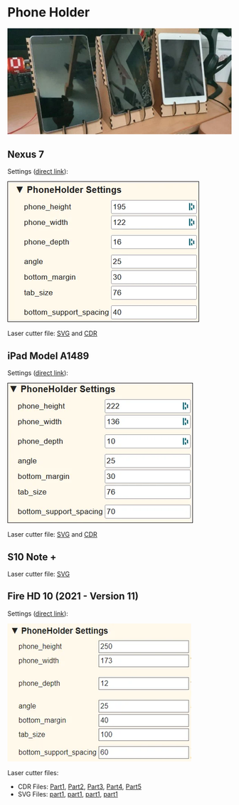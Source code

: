 # Phone Holder

![phone-holder](_phone-holder.webp)

## Nexus 7

Settings ([direct link](https://festi.info/boxes.py/PhoneHolder?FingerJoint_angle=90.0&FingerJoint_style=rectangular&FingerJoint_surroundingspaces=2.0&FingerJoint_edge_width=1.0&FingerJoint_finger=2.0&FingerJoint_play=0.0&FingerJoint_space=2.0&FingerJoint_width=1.0&phone_height=195&phone_width=122&phone_depth=16&angle=25&bottom_margin=30&tab_size=76&bottom_support_spacing=40&thickness=3.0&format=svg&tabs=0.0&debug=0&labels=0&labels=1&reference=100&burn=0.1&render=1)):

![_nexus7_holder_lasercut](_nexus7_holder.webp)

Laser cutter file: [SVG](_nexus7_holder.svg) and [CDR](_nexus7_holder.cdr)

## iPad Model A1489

Settings ([direct link](https://festi.info/boxes.py/PhoneHolder?FingerJoint_angle=90.0&FingerJoint_style=rectangular&FingerJoint_surroundingspaces=2.0&FingerJoint_edge_width=1.0&FingerJoint_finger=2.0&FingerJoint_play=0.0&FingerJoint_space=2.0&FingerJoint_width=1.0&phone_height=222&phone_width=136&phone_depth=10&angle=25&bottom_margin=30&tab_size=76&bottom_support_spacing=70&thickness=3.0&format=svg&tabs=0.0&debug=0&labels=0&labels=1&reference=100&burn=0.1&render=1)):

![_ipad_holder](_ipad_holder.webp)

Laser cutter file: [SVG](_ipad_holder.svg) and [CDR](_ipad_holder.cdr)

## S10 Note +

Laser cutter file: [SVG](_s10_note+.svg)

## Fire HD 10 (2021 - Version 11)

Settings ([direct link](https://www.festi.info/boxes.py/PhoneHolder?FingerJoint_angle=90.0&FingerJoint_style=rectangular&FingerJoint_surroundingspaces=2.0&FingerJoint_edge_width=1.0&FingerJoint_finger=2.0&FingerJoint_play=0.0&FingerJoint_space=2.0&FingerJoint_width=1.0&phone_height=250&phone_width=173&phone_depth=12&angle=25&bottom_margin=40&tab_size=100&bottom_support_spacing=60&thickness=3.0&format=svg&tabs=0.0&debug=0&labels=0&labels=1&reference=100&burn=0.1&render=1)):

![_fire_hd10-2021](_fire_hd10-2021.webp)

Laser cutter files:

- CDR Files: [Part1](_fire_hd10-2021-part1.cdr), [Part2](_fire_hd10-2021-part1-cut.cdr), [Part3](_fire_hd10-2021-part1-raster.cdr), [Part4](_fire_hd10-2021-part2.cdr), [Part5](_fire_hd10-2021-part3.cdr)
- SVG Files: [part1](_fire_hd10-2021-part1_cut.svg), [part1](_fire_hd10-2021-part1-raster.svg), [part1](_fire_hd10-2021-part2.svg), [part1](_fire_hd10-2021-part3.svg)
